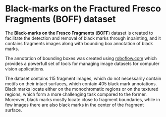 # Black-marks on the Fractured Fresco Fragments (BOFF) dataset

The **Black-marks on the Fresco Fragments** (**BOFF**) dataset is created to facilitate the detection and removal of black marks through inpainting, and it contains fragments images along with bounding box annotation of black marks. 

The annotation of bounding boxes was created using [roboflow.com](https://app.roboflow.com/) which provides a powerfull set of tools for managing image datasets for computer vision applications.


The dataset contains 115 fragment images, which do not necessarily contain motifs on their intact surfaces, which contain 405 black mark annotations. Black marks locate either on the monochromatic regions or on the textured regions, which form a more challenging task compared to the former.
Moreover, black marks mostly locate close to fragment boundaries, while in few images there are also black marks in the center of the fragment surface.

